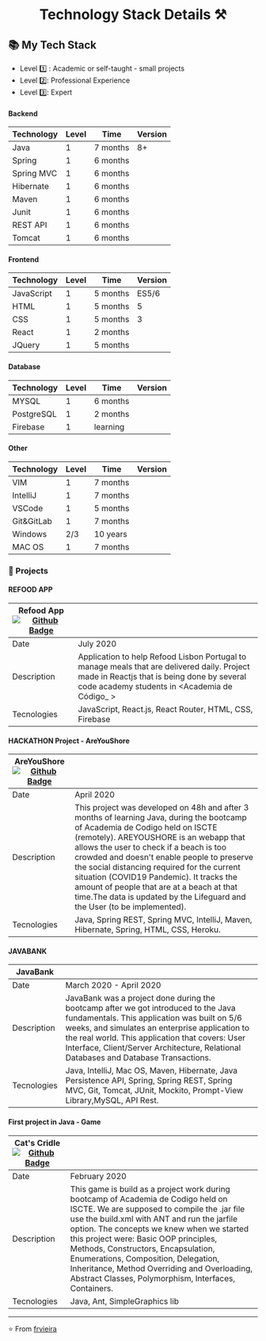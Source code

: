 <p align="center">
  <h1 align="center">  Technology Stack Details ⚒</h1>
</p>

## 📚 My Tech Stack 

- Level  1️⃣ : Academic or self-taught - small projects
- Level  2️⃣: Professional Experience
- Level  3️⃣: Expert

#### Backend

| Technology | Level | Time     | Version |
|------------|-------|----------|---------|
| Java       | 1     | 7 months | 8+      |
| Spring     | 1     | 6 months |         |
| Spring MVC | 1     | 6 months |         |
| Hibernate  | 1     | 6 months |         |
| Maven      | 1     | 6 months |         |
| Junit      | 1     | 6 months |         |
| REST API   | 1     | 6 months |         |
| Tomcat     | 1     | 6 months |         |



#### Frontend

| Technology | Level | Time     | Version |
|------------|-------|----------|---------|
| JavaScript | 1     | 5 months | ES5/6   |
| HTML       | 1     | 5 months | 5       |
| CSS        | 1     | 5 months | 3       |
| React      | 1     | 2 months |         |
| JQuery     | 1     | 5 months |         |


#### Database

| Technology | Level | Time     | Version |
|------------|-------|----------|---------|
| MYSQL      | 1     | 6 months |         |
| PostgreSQL | 1     | 2 months |         |
| Firebase   | 1     | learning |         |



#### Other

| Technology | Level | Time     | Version |
|------------|-------|----------|---------|
| VIM        | 1     | 7 months |         |
| IntelliJ   | 1     | 7 months |         |
| VSCode     | 1     | 5 months |         |
| Git&GitLab | 1     | 7 months |         |
| Windows    | 2/3   | 10 years |         |
| MAC OS     | 1     | 7 months |         |


### 📌 Projects

#### REFOOD APP

| Refood App  [![Github Badge](https://img.shields.io/badge/-Github-000?style=flat-square&logo=Github&logoColor=white&link=https://www.youtube.com/watch?v=dQw4w9WgXcQ)](https://www.youtube.com/watch?v=dQw4w9WgXcQ)| |
|---------------------------|-----------------------------------------------------|
| Date |   July 2020                                                              |
| Description | Application to help Refood Lisbon Portugal to manage meals that are delivered daily. Project made in Reactjs that is being done by several code academy students in <Academia de Código_ >                                                               |
| Tecnologies | JavaScript, React.js, React Router, HTML, CSS, Firebase                            |

#### HACKATHON Project - AreYouShore

| AreYouShore  [![Github Badge](https://img.shields.io/badge/-Github-000?style=flat-square&logo=Github&logoColor=white&link=https://github.com/frvieira/hackathon)](https://github.com/frvieira/hackathon) | |
|---------------------------|-----------------------------------------------------|
| Date |   April 2020                                                             |
| Description |   This project was developed on 48h and after 3 months of learning Java, during the bootcamp of Academia de Codigo held on ISCTE (remotely). AREYOUSHORE is an webapp that allows the user to check if a beach is too crowded  and doesn't enable people to preserve the social distancing required for the current situation  (COVID19 Pandemic). It tracks the amount of people that are at a beach at that time.The data is updated by the Lifeguard and the User (to be implemented). |
| Tecnologies | Java, Spring REST, Spring MVC, IntelliJ, Maven, Hibernate, Spring, HTML, CSS, Heroku.                           |

#### JAVABANK 


| JavaBank | |
|---------------------------|-----------------------------------------------------|
| Date |   March 2020 - April 2020                                                             |
| Description |JavaBank was a project done during the bootcamp after we got introduced to the Java fundamentals. This application was built on 5/6 weeks, and simulates an enterprise application to the real world. This application that covers: User Interface, Client/Server Architecture, Relational Databases and Database Transactions.                                                                   |
| Tecnologies | Java, IntelliJ, Mac OS, Maven, Hibernate, Java Persistence API, Spring, Spring REST, Spring MVC, Git, Tomcat, JUnit, Mockito, Prompt-View Library,MySQL, API Rest.                          |

#### First project in Java - Game 


| Cat's Cridle [![Github Badge](https://img.shields.io/badge/-Github-000?style=flat-square&logo=Github&logoColor=white&link=https://github.com/umeshwar101010/TeamCarter)](https://github.com/umeshwar101010/TeamCarter) | |
|---------------------------|-----------------------------------------------------|
| Date                      |   February 2020|
| Description |This game is build as a project work during bootcamp of Academia de Codigo held on ISCTE. We are supposed to compile the .jar file use the build.xml with ANT and run the jarfile option. The concepts we knew when we started this project were: Basic OOP principles, Methods, Constructors, Encapsulation, Enumerations, Composition, Delegation, Inheritance, Method Overriding and Overloading, Abstract Classes, Polymorphism, Interfaces, Containers.|
| Tecnologies | Java, Ant, SimpleGraphics lib|

---

⭐️ From [frvieira](https://github.com/frvieira)
